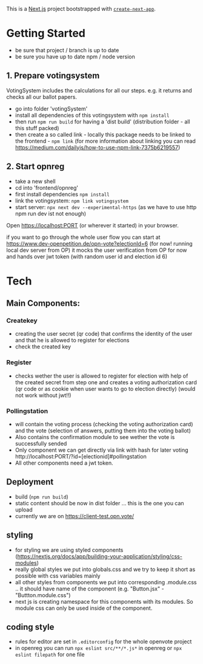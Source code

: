 This is a [Next.js](https://nextjs.org/) project bootstrapped with [`create-next-app`](https://github.com/vercel/next.js/tree/canary/packages/create-next-app).


# Getting Started

* be sure that project / branch is up to date
* be sure you have up to date npm / node version

## 1. Prepare votingsystem
VotingSystem includes the calculations for all our steps. e.g. it returns and checks all our ballot papers.

* go into folder 'votingSystem'
* install all dependencies of this votingsystem with `npm install`
* then run `npm run build` for having a 'dist build' (distribution folder - all this stuff packed)
* then create a so called link - locally this package needs to be linked to the frontend - `npm link`
(for more information about linking you can read https://medium.com/dailyjs/how-to-use-npm-link-7375b6219557)

## 2. Start opnreg
* take a new shell
* cd into 'frontend/opnreg'
* first install dependencies `npm install`
* link the votingsystem: `npm link votingsystem`
* start server: `npx next dev --experimental-https` (as we have to use http npm run dev ist not enough)

Open [https://localhost:PORT](https://localhost:PORT) (or wherever it started) in your browser.

if you want to go through the whole user flow you can start at https://www.dev-openpetition.de/opn-vote?electionId=6 (for now! running local dev server from OP) 
it mocks the user verification from OP for now and hands over jwt token (with random user id and election id 6)

# Tech

## Main Components:

### Createkey
* creating the user secret (qr code) that confirms the identity of the user and that he is allowed to register for elections
* check the created key

### Register
* checks wether the user is allowed to register for election with help of the created secret from step one and creates a voting authorization card (qr code or as cookie when user wants to go to election directly)
(would not work without jwt!!)

### Pollingstation
* will contain the voting process (checking the voting authorization card) and the vote (selection of answers, putting them into the voting ballot)
* Also contains the confirmation module to see wether the vote is successfully sended
* Only component we can get directly via link with hash for later voting http://localhost:PORT/?id=[electionid]#pollingstation 
* All other components need a jwt token.

## Deployment

* build (`npm run build`)
* static content should be now in dist folder ... this is the one you can upload
* currently we are on https://client-test.opn.vote/

## styling 

* for styling we are using styled components (https://nextjs.org/docs/app/building-your-application/styling/css-modules)
* really global styles we put into globals.css and we try to keep it short as possible with css variables mainly
* all other styles from components we put into corresponding .module.css .. it should have name of the component (e.g. "Button.jsx" - "Buttton.module.css")
* next js is creating namespace for this components with its modules. So module css can only be used inside of the component.

## coding style
* rules for editor are set in `.editorconfig` for the whole openvote project
* in openreg you can run `npx eslint src/**/*.js*` in openreg or `npx eslint filepath` for one file